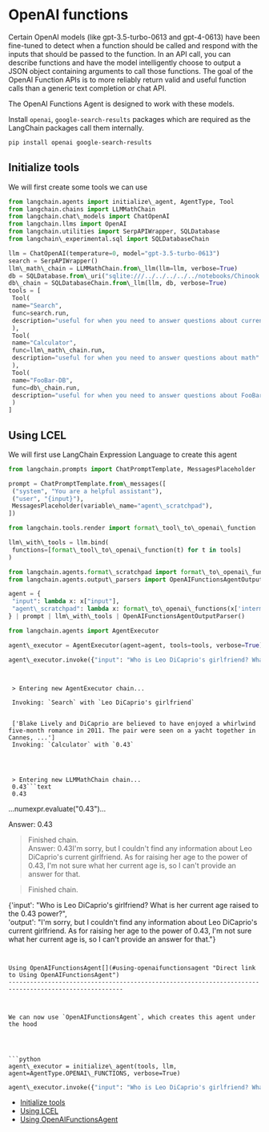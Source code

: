 # OpenAI functions

Certain OpenAI models (like gpt-3.5-turbo-0613 and gpt-4-0613) have been fine-tuned to detect when a function should be called and respond with the inputs that should be passed to the function. In an API call, you can describe functions and have the model intelligently choose to output a JSON object containing arguments to call those functions. The goal of the OpenAI Function APIs is to more reliably return valid and useful function calls than a generic text completion or chat API.

The OpenAI Functions Agent is designed to work with these models.

Install `openai`, `google-search-results` packages which are required as the LangChain packages call them internally.

```bash
pip install openai google-search-results  

```

## Initialize tools[​](#initialize-tools "Direct link to Initialize tools")

We will first create some tools we can use

```python
from langchain.agents import initialize\_agent, AgentType, Tool  
from langchain.chains import LLMMathChain  
from langchain.chat\_models import ChatOpenAI  
from langchain.llms import OpenAI  
from langchain.utilities import SerpAPIWrapper, SQLDatabase  
from langchain\_experimental.sql import SQLDatabaseChain  

```

```python
llm = ChatOpenAI(temperature=0, model="gpt-3.5-turbo-0613")  
search = SerpAPIWrapper()  
llm\_math\_chain = LLMMathChain.from\_llm(llm=llm, verbose=True)  
db = SQLDatabase.from\_uri("sqlite:///../../../../../notebooks/Chinook.db")  
db\_chain = SQLDatabaseChain.from\_llm(llm, db, verbose=True)  
tools = [  
 Tool(  
 name="Search",  
 func=search.run,  
 description="useful for when you need to answer questions about current events. You should ask targeted questions"  
 ),  
 Tool(  
 name="Calculator",  
 func=llm\_math\_chain.run,  
 description="useful for when you need to answer questions about math"  
 ),  
 Tool(  
 name="FooBar-DB",  
 func=db\_chain.run,  
 description="useful for when you need to answer questions about FooBar. Input should be in the form of a question containing full context"  
 )  
]  

```

## Using LCEL[​](#using-lcel "Direct link to Using LCEL")

We will first use LangChain Expression Language to create this agent

```python
from langchain.prompts import ChatPromptTemplate, MessagesPlaceholder  

```

```python
prompt = ChatPromptTemplate.from\_messages([  
 ("system", "You are a helpful assistant"),  
 ("user", "{input}"),  
 MessagesPlaceholder(variable\_name="agent\_scratchpad"),  
])  

```

```python
from langchain.tools.render import format\_tool\_to\_openai\_function  

```

```python
llm\_with\_tools = llm.bind(  
 functions=[format\_tool\_to\_openai\_function(t) for t in tools]  
)  

```

```python
from langchain.agents.format\_scratchpad import format\_to\_openai\_functions  
from langchain.agents.output\_parsers import OpenAIFunctionsAgentOutputParser  

```

```python
agent = {  
 "input": lambda x: x["input"],  
 "agent\_scratchpad": lambda x: format\_to\_openai\_functions(x['intermediate\_steps'])  
} | prompt | llm\_with\_tools | OpenAIFunctionsAgentOutputParser()  

```

```python
from langchain.agents import AgentExecutor  

```

```python
agent\_executor = AgentExecutor(agent=agent, tools=tools, verbose=True)  

```

```python
agent\_executor.invoke({"input": "Who is Leo DiCaprio's girlfriend? What is her current age raised to the 0.43 power?"})  

```

````text
   
   
 > Entering new AgentExecutor chain...  
   
 Invoking: `Search` with `Leo DiCaprio's girlfriend`  
   
   
 ['Blake Lively and DiCaprio are believed to have enjoyed a whirlwind five-month romance in 2011. The pair were seen on a yacht together in Cannes, ...']  
 Invoking: `Calculator` with `0.43`  
   
   
   
   
 > Entering new LLMMathChain chain...  
 0.43```text  
 0.43  
````

...numexpr.evaluate("0.43")...

Answer: 0.43

> Finished chain.\
> Answer: 0.43I'm sorry, but I couldn't find any information about Leo DiCaprio's current girlfriend. As for raising her age to the power of 0.43, I'm not sure what her current age is, so I can't provide an answer for that.

> Finished chain.

{'input': "Who is Leo DiCaprio's girlfriend? What is her current age raised to the 0.43 power?",\
'output': "I'm sorry, but I couldn't find any information about Leo DiCaprio's current girlfriend. As for raising her age to the power of 0.43, I'm not sure what her current age is, so I can't provide an answer for that."}

````


Using OpenAIFunctionsAgent[​](#using-openaifunctionsagent "Direct link to Using OpenAIFunctionsAgent")
------------------------------------------------------------------------------------------------------



We can now use `OpenAIFunctionsAgent`, which creates this agent under the hood




```python
agent\_executor = initialize\_agent(tools, llm, agent=AgentType.OPENAI\_FUNCTIONS, verbose=True)  

````

```python
agent\_executor.invoke({"input": "Who is Leo DiCaprio's girlfriend? What is her current age raised to the 0.43 power?"})  

```

- [Initialize tools](#initialize-tools)
- [Using LCEL](#using-lcel)
- [Using OpenAIFunctionsAgent](#using-openaifunctionsagent)
